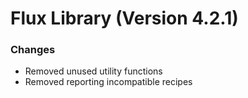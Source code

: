 # Flux Library (Version 4.2.1)

### Changes
- Removed unused utility functions
- Removed reporting incompatible recipes